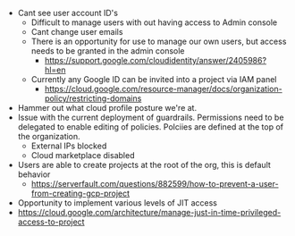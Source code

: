 * Cant see user account ID's
  * Difficult to manage users with out having access to Admin console 
  * Cant change user emails 
  * There is an opportunity for use to manage our own users, but access needs to be granted in the admin console
    * https://support.google.com/cloudidentity/answer/2405986?hl=en
  * Currently any Google ID can be invited into a project via IAM panel
    * https://cloud.google.com/resource-manager/docs/organization-policy/restricting-domains
* Hammer out what cloud profile posture we're at.
* Issue with the current deployment of guardrails. Permissions need to be delegated to enable editing of policies. Polciies are defined at the top of the organization.
  * External IPs blocked
  * Cloud marketplace disabled
* Users are able to create projects at the root of the org, this is default behavior 
  * https://serverfault.com/questions/882599/how-to-prevent-a-user-from-creating-gcp-project
* Opportunity to implement various levels of JIT access
 *  https://cloud.google.com/architecture/manage-just-in-time-privileged-access-to-project
